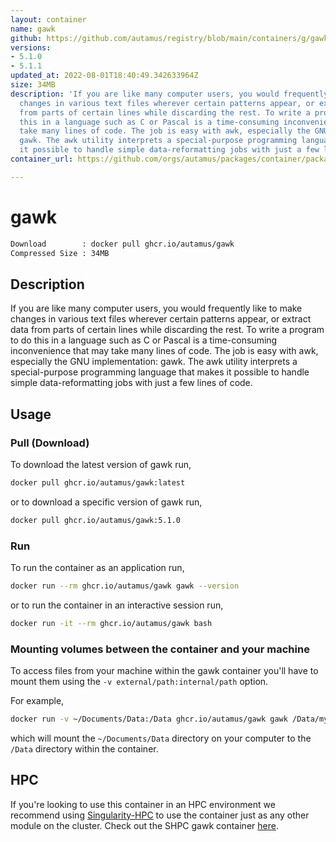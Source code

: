 ```yaml
---
layout: container
name: gawk
github: https://github.com/autamus/registry/blob/main/containers/g/gawk/spack.yaml
versions:
- 5.1.0
- 5.1.1
updated_at: 2022-08-01T18:40:49.342633964Z
size: 34MB
description: 'If you are like many computer users, you would frequently like to make
  changes in various text files wherever certain patterns appear, or extract data
  from parts of certain lines while discarding the rest. To write a program to do
  this in a language such as C or Pascal is a time-consuming inconvenience that may
  take many lines of code. The job is easy with awk, especially the GNU implementation:
  gawk. The awk utility interprets a special-purpose programming language that makes
  it possible to handle simple data-reformatting jobs with just a few lines of code. '
container_url: https://github.com/orgs/autamus/packages/container/package/gawk

---
```

# gawk
```bash 
Download        : docker pull ghcr.io/autamus/gawk
Compressed Size : 34MB
```

## Description
If you are like many computer users, you would frequently like to make changes in various text files wherever certain patterns appear, or extract data from parts of certain lines while discarding the rest. To write a program to do this in a language such as C or Pascal is a time-consuming inconvenience that may take many lines of code. The job is easy with awk, especially the GNU implementation: gawk. The awk utility interprets a special-purpose programming language that makes it possible to handle simple data-reformatting jobs with just a few lines of code. 

## Usage
### Pull (Download)
To download the latest version of gawk run,

```bash
docker pull ghcr.io/autamus/gawk:latest
```

or to download a specific version of gawk run,

```bash
docker pull ghcr.io/autamus/gawk:5.1.0
```
### Run
To run the container as an application run,
```bash
docker run --rm ghcr.io/autamus/gawk gawk --version
```

or to run the container in an interactive session run,
```bash
docker run -it --rm ghcr.io/autamus/gawk bash
```

### Mounting volumes between the container and your machine
To access files from your machine within the gawk container you'll have to mount them using the `-v external/path:internal/path` option.

For example,
```bash
docker run -v ~/Documents/Data:/Data ghcr.io/autamus/gawk gawk /Data/myData.csv
```
which will mount the `~/Documents/Data` directory on your computer to the `/Data` directory within the container.

## HPC
If you're looking to use this container in an HPC environment we recommend using [Singularity-HPC](https://singularity-hpc.readthedocs.io) to use the container just as any other module on the cluster. Check out the SHPC gawk container [here](https://singularityhub.github.io/singularity-hpc/r/ghcr.io-autamus-gawk/).